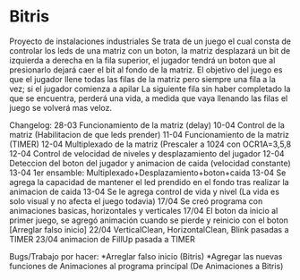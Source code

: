 ﻿# Bitris
Proyecto de instalaciones industriales
Se trata de un juego el cual consta de controlar los leds de una matriz con un boton, la matriz desplazará un bit de izquierda a derecha 
en la fila superior, el jugador tendrá un boton que al presionarlo dejará caer el bit al fondo de la matriz.
El objetivo del juego es que el jugador llene todas las filas de la matriz pero siempre una fila a la vez; si el jugador comienza a apilar
La siguiente fila sin haber completado la que se encuentra, perderá una vida, a medida que vaya llenando las filas el juego se volverá mas
veloz.

Changelog:
28-03 Funcionamiento de la matriz (delay)
10-04 Control de la matriz (Habilitacion de que leds prender)
11-04 Funcionamiento de la matriz (TIMER)
12-04 Multiplexado de la matriz (Prescaler a 1024 con OCR1A=3,5,8
12-04 Control de velocidad de niveles y desplazamiento del jugador
12-04 Deteccion del boton del jugador y animacion de caida (velocidad constante)
13-04 1er ensamble: Multiplexado+Desplazamiento+boton+caida
13-04 Se agrega la capacidad de mantener el led prendido en el fondo tras realizar la animacion de caida
13-04 Se le agrega control de vida y nivel (La vida es solo visual y no afecta el juego todavia)
17/04 Se creó programa con animaciones basicas, horizontales y verticales
17/04 El boton da inicio al primer juego, se agregó animación cuando se pierde y reinicio con el boton 
[Arreglar falso inicio]
22/04 VerticalClean, HorizontalClean, Blink pasadas a TIMER
23/04 animacion de FillUp pasada a TIMER

Bugs/Trabajo por hacer:
*Arreglar falso inicio (Bitris)
*Agregar las nuevas funciones de Animaciones al programa principal (De Animaciones a Bitris)
